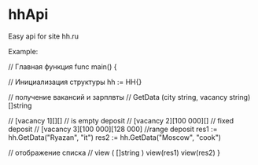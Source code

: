 # hhApi
Easy api for site hh.ru

Example:

// Главная функция
func main() {
  
  // Инициализация структуры
	hh := HH{}
  
  // получение вакансий и зарплвты
  // GetData (city string, vacancy string) []string
  
  // [vacancy 1][][] // is empty deposit
  // [vacancy 2][100 000][] // fixed deposit
  // [vacancy 3][100 000][128 000] //range deposit
  res1 := hh.GetData("Ryazan", "it")
  res2 := hh.GetData("Moscow", "cook")
  
  // отображение списка
  // view ( []string )
	view(res1)
	view(res2)
}
